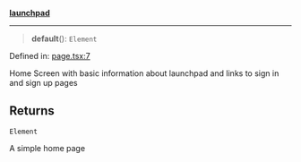 [**launchpad**](index.md)

***

> **default**(): `Element`

Defined in: [page.tsx:7](https://github.com/victorbratov/launchpad/blob/894412b6f06315625b7058ef0cb56138c8d1d30c/src/app/page.tsx#L7)

Home Screen with basic information about launchpad and links to sign in and sign up pages

## Returns

`Element`

A simple home page
